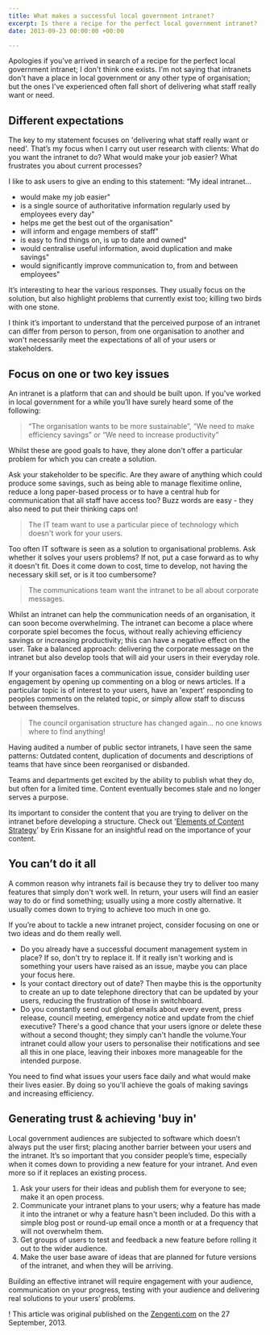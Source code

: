 ```yaml
---
title: What makes a successful local government intranet?
excerpt: Is there a recipe for the perfect local government intranet?
date: 2013-09-23 00:00:00 +00:00

---
```


Apologies if you've arrived in search of a recipe for the perfect local government intranet; I don't think one exists. I'm not saying that intranets don't have a place in local government or any other type of organisation; but the ones I've experienced often fall short of delivering what staff really want or need.

## Different expectations

The key to my statement focuses on 'delivering what staff really want or need'. That’s my focus when I carry out user research with clients: What do you want the intranet to do? What would make your job easier? What frustrates you about current processes?

I like to ask users to give an ending to this statement: “My ideal intranet…

* would make my job easier"
* is a single source of authoritative information regularly used by employees every day"
* helps me get the best out of the organisation"
* will inform and engage members of staff"
* is easy to find things on, is up to date and owned"
* would centralise useful information, avoid duplication and make savings"
* would significantly improve communication to, from and between employees"

It’s interesting to hear the various responses. They usually focus on the solution, but also highlight problems that currently exist too; killing two birds with one stone.

I think it’s important to understand that the perceived purpose of an intranet can differ from person to person, from one organisation to another and won't necessarily meet the expectations of all of your users or stakeholders.

## Focus on one or two key issues

An intranet is a platform that can and should be built upon. If you've worked in local government for a while you’ll have surely heard some of the following:

> “The organisation wants to be more sustainable”, “We need to make efficiency savings” or “We need to increase productivity”

Whilst these are good goals to have, they alone don't offer a particular problem for which you can create a solution.

Ask your stakeholder to be specific. Are they aware of anything which could produce some savings, such as being able to manage flexitime online, reduce a long paper-based process or to have a central hub for communication that all staff have access too? Buzz words are easy - they also need to put their thinking caps on!

> The IT team want to use a particular piece of technology which doesn't work for your users.

Too often IT software is seen as a solution to organisational problems. Ask whether it solves your users problems? If not, put a case forward as to why it doesn't fit. Does it come down to cost, time to develop, not having the necessary skill set, or is it too cumbersome?

> The communications team want the intranet to be all about corporate messages.

Whilst an intranet can help the communication needs of an organisation, it can soon become overwhelming. The intranet can become a place where corporate spiel becomes the focus, without really achieving efficiency savings or increasing productivity; this can have a negative effect on the user. Take a balanced approach: delivering the corporate message on the intranet but also develop tools that will aid your users in their everyday role.

If your organisation faces a communication issue, consider building user engagement by opening up commenting on a blog or news articles. If a particular topic is of interest to your users, have an 'expert' responding to peoples comments on the related topic, or simply allow staff to discuss between themselves.

> The council organisation structure has changed again... no one knows where to find anything!

Having audited a number of public sector intranets, I have seen the same patterns: Outdated content, duplication of documents and descriptions of teams that have since been reorganised or disbanded.

Teams and departments get excited by the ability to publish what they do, but often for a limited time. Content eventually becomes stale and no longer serves a purpose.

Its important to consider the content that you are trying to deliver on the intranet before developing a structure. Check out '[Elements of Content Strategy](http://www.abookapart.com/products/the-elements-of-content-strategy)' by Erin Kissane for an insightful read on the importance of your content.

## You can’t do it all

A common reason why intranets fail is because they try to deliver too many features that simply don't work well. In return, your users will find an easier way to do or find something; usually using a more costly alternative. It usually comes down to trying to achieve too much in one go.

If you’re about to tackle a new intranet project, consider focusing on one or two ideas and do them really well.

* Do you already have a successful document management system in place? If so, don't try to replace it. If it really isn't working and is something your users have raised as an issue, maybe you can place your focus here.
* Is your contact directory out of date? Then maybe this is the opportunity to create an up to date telephone directory that can be updated by your users, reducing the frustration of those in switchboard.
* Do you constantly send out global emails about every event, press release, council meeting, emergency notice and update from the chief executive? There's a good chance that your users ignore or delete these without a second thought; they simply can't handle the volume.Your intranet could allow your users to personalise their notifications and see all this in one place, leaving their inboxes more manageable for the intended purpose.

You need to find what issues your users face daily and what would make their lives easier. By doing so you'll achieve the goals of making savings and increasing efficiency.

## Generating trust & achieving 'buy in'

Local government audiences are subjected to software which doesn’t always put the user first; placing another barrier between your users and the intranet. It’s so important that you consider people’s time, especially when it comes down to providing a new feature for your intranet. And even more so if it replaces an existing process.

1. Ask your users for their ideas and publish them for everyone to see; make it an open process.
2. Communicate your intranet plans to your users; why a feature has made it into the intranet or why a feature hasn't been included. Do this with a simple blog post or round-up email once a month or at a frequency that will not overwhelm them.
3. Get groups of users to test and feedback a new feature before rolling it out to the wider audience.
4. Make the user base aware of ideas that are planned for future versions of the intranet, and when they will be arriving.

Building an effective intranet will require engagement with your audience, communication on your progress, testing with your audience and delivering real solutions to your users’ problems.

! This article was original published on the [Zengenti.com](http://zengenti.com/en-gb/blog/authors/richard-saunders/what-makes-a-successful-local-%20government-intranet.aspx) on the 27 September, 2013.
